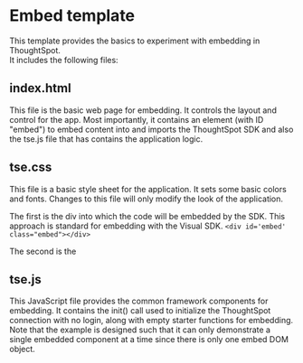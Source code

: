 # Embed template

This template provides the basics to experiment with embedding in ThoughtSpot.  
It includes the following files:

## index.html
  
This file is the basic web page for embedding.  It controls the layout and control for the app.  Most importantly, it contains an element (with ID "embed") to embed content into and imports the ThoughtSpot SDK and also the tse.js file that has contains the application logic. 

## tse.css

This file is a basic style sheet for the application.  It sets some basic colors and fonts.  Changes to this file will only modify the look of the application.

The first is the div into which the code will be embedded by the SDK.  This approach is standard for embedding with the Visual SDK.
`<div id='embed' class="embed"></div>`

The second is the 


## tse.js

This JavaScript file provides the common framework components for embedding.  It contains the init() call used to initialize the ThoughtSpot connection with no login, along with empty starter functions for embedding.  Note that the example is designed such that it can only demonstrate a single embedded component at a time since there is only one embed DOM object.
